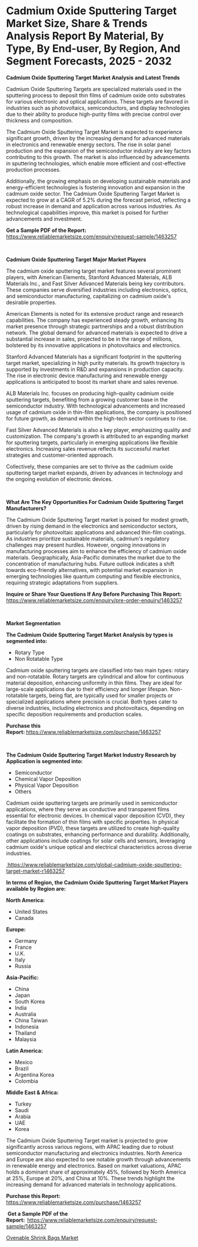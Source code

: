 <p><h1>Cadmium Oxide Sputtering Target Market Size, Share & Trends Analysis Report By Material, By Type, By End-user, By Region, And Segment Forecasts, 2025 - 2032</h1></p><p><strong>Cadmium Oxide Sputtering Target Market Analysis and Latest Trends</strong></p>
<p><p>Cadmium Oxide Sputtering Targets are specialized materials used in the sputtering process to deposit thin films of cadmium oxide onto substrates for various electronic and optical applications. These targets are favored in industries such as photovoltaics, semiconductors, and display technologies due to their ability to produce high-purity films with precise control over thickness and composition.</p><p>The Cadmium Oxide Sputtering Target Market is expected to experience significant growth, driven by the increasing demand for advanced materials in electronics and renewable energy sectors. The rise in solar panel production and the expansion of the semiconductor industry are key factors contributing to this growth. The market is also influenced by advancements in sputtering technologies, which enable more efficient and cost-effective production processes.</p><p>Additionally, the growing emphasis on developing sustainable materials and energy-efficient technologies is fostering innovation and expansion in the cadmium oxide sector. The Cadmium Oxide Sputtering Target Market is expected to grow at a CAGR of 5.2% during the forecast period, reflecting a robust increase in demand and application across various industries. As technological capabilities improve, this market is poised for further advancements and investment.</p></p>
<p><strong>Get a Sample PDF of the Report:&nbsp;</strong> <a href="https://www.reliablemarketsize.com/enquiry/request-sample/1463257?utm_campaign=2744&utm_medium=2&utm_source=Github&utm_content=ia&utm_term=03042025&utm_id=cadmium-oxide-sputtering-target">https://www.reliablemarketsize.com/enquiry/request-sample/1463257</a></p>
<p>&nbsp;</p>
<p><strong>Cadmium Oxide Sputtering Target Major Market Players</strong></p>
<p><p>The cadmium oxide sputtering target market features several prominent players, with American Elements, Stanford Advanced Materials, ALB Materials Inc., and Fast Silver Advanced Materials being key contributors. These companies serve diversified industries including electronics, optics, and semiconductor manufacturing, capitalizing on cadmium oxide's desirable properties.</p><p>American Elements is noted for its extensive product range and research capabilities. The company has experienced steady growth, enhancing its market presence through strategic partnerships and a robust distribution network. The global demand for advanced materials is expected to drive a substantial increase in sales, projected to be in the range of millions, bolstered by its innovative applications in photovoltaics and electronics.</p><p>Stanford Advanced Materials has a significant footprint in the sputtering target market, specializing in high purity materials. Its growth trajectory is supported by investments in R&D and expansions in production capacity. The rise in electronic device manufacturing and renewable energy applications is anticipated to boost its market share and sales revenue.</p><p>ALB Materials Inc. focuses on producing high-quality cadmium oxide sputtering targets, benefiting from a growing customer base in the semiconductor industry. With technological advancements and increased usage of cadmium oxide in thin-film applications, the company is positioned for future growth, as demand within the high-tech sector continues to rise.</p><p>Fast Silver Advanced Materials is also a key player, emphasizing quality and customization. The company's growth is attributed to an expanding market for sputtering targets, particularly in emerging applications like flexible electronics. Increasing sales revenue reflects its successful market strategies and customer-oriented approach.</p><p>Collectively, these companies are set to thrive as the cadmium oxide sputtering target market expands, driven by advances in technology and the ongoing evolution of electronic devices.</p></p>
<p>&nbsp;</p>
<p><strong>What Are The Key Opportunities For Cadmium Oxide Sputtering Target Manufacturers?</strong></p>
<p><p>The Cadmium Oxide Sputtering Target market is poised for modest growth, driven by rising demand in the electronics and semiconductor sectors, particularly for photovoltaic applications and advanced thin-film coatings. As industries prioritize sustainable materials, cadmium's regulatory challenges may present hurdles. However, ongoing innovations in manufacturing processes aim to enhance the efficiency of cadmium oxide materials. Geographically, Asia-Pacific dominates the market due to the concentration of manufacturing hubs. Future outlook indicates a shift towards eco-friendly alternatives, with potential market expansion in emerging technologies like quantum computing and flexible electronics, requiring strategic adaptations from suppliers.</p></p>
<p><strong>Inquire or Share Your Questions If Any Before Purchasing This Report:</strong> <a href="https://www.reliablemarketsize.com/enquiry/pre-order-enquiry/1463257?utm_campaign=2744&utm_medium=2&utm_source=Github&utm_content=ia&utm_term=03042025&utm_id=cadmium-oxide-sputtering-target">https://www.reliablemarketsize.com/enquiry/pre-order-enquiry/1463257</a></p>
<p>&nbsp;</p>
<p><strong>Market Segmentation</strong></p>
<p><strong>The Cadmium Oxide Sputtering Target Market Analysis by types is segmented into:</strong></p>
<p><ul><li>Rotary Type</li><li>Non Rotatable Type</li></ul></p>
<p><p>Cadmium oxide sputtering targets are classified into two main types: rotary and non-rotatable. Rotary targets are cylindrical and allow for continuous material deposition, enhancing uniformity in thin films. They are ideal for large-scale applications due to their efficiency and longer lifespan. Non-rotatable targets, being flat, are typically used for smaller projects or specialized applications where precision is crucial. Both types cater to diverse industries, including electronics and photovoltaics, depending on specific deposition requirements and production scales.</p></p>
<p><strong>Purchase this Report:&nbsp;</strong><a href="https://www.reliablemarketsize.com/purchase/1463257?utm_campaign=2744&utm_medium=2&utm_source=Github&utm_content=ia&utm_term=03042025&utm_id=cadmium-oxide-sputtering-target">https://www.reliablemarketsize.com/purchase/1463257</a></p>
<p>&nbsp;</p>
<p><strong>The Cadmium Oxide Sputtering Target Market Industry Research by Application is segmented into:</strong></p>
<p><ul><li>Semiconductor</li><li>Chemical Vapor Deposition</li><li>Physical Vapor Deposition</li><li>Others</li></ul></p>
<p><p>Cadmium oxide sputtering targets are primarily used in semiconductor applications, where they serve as conductive and transparent films essential for electronic devices. In chemical vapor deposition (CVD), they facilitate the formation of thin films with specific properties. In physical vapor deposition (PVD), these targets are utilized to create high-quality coatings on substrates, enhancing performance and durability. Additionally, other applications include coatings for solar cells and sensors, leveraging cadmium oxide's unique optical and electrical characteristics across diverse industries.</p></p>
<p><a href="https://www.reliablemarketsize.com/global-cadmium-oxide-sputtering-target-market-r1463257?utm_campaign=2744&utm_medium=2&utm_source=Github&utm_content=ia&utm_term=03042025&utm_id=cadmium-oxide-sputtering-target">&nbsp;https://www.reliablemarketsize.com/global-cadmium-oxide-sputtering-target-market-r1463257</a></p>
<p><strong>In terms of Region, the Cadmium Oxide Sputtering Target Market Players available by Region are:</strong></p>
<p>
    <p> <strong> North America: </strong>
        <ul>
            <li>United States</li>
            <li>Canada</li>
        </ul>
        </p> 
    <p> <strong> Europe: </strong>
        <ul>
            <li>Germany</li>
            <li>France</li>
            <li>U.K.</li>
            <li>Italy</li>
            <li>Russia</li>
        </ul>
        </p> 
    <p> <strong> Asia-Pacific: </strong>
        <ul>
            <li>China</li>
            <li>Japan</li>
            <li>South Korea</li>
            <li>India</li>
            <li>Australia</li>
            <li>China Taiwan</li>
            <li>Indonesia</li>
            <li>Thailand</li>
            <li>Malaysia</li>
        </ul>
        </p> 
    <p> <strong> Latin America: </strong>
        <ul>
            <li>Mexico</li>
            <li>Brazil</li>
            <li>Argentina Korea</li>
            <li>Colombia</li>
        </ul>
        </p> 
    <p> <strong> Middle East & Africa: </strong>
        <ul>
            <li>Turkey</li>
            <li>Saudi</li>
            <li>Arabia</li>
            <li>UAE</li>
            <li>Korea</li>
        </ul>
    </p>
    </p>
<p><p>The Cadmium Oxide Sputtering Target market is projected to grow significantly across various regions, with APAC leading due to robust semiconductor manufacturing and electronics industries. North America and Europe are also expected to see notable growth through advancements in renewable energy and electronics. Based on market valuations, APAC holds a dominant share of approximately 45%, followed by North America at 25%, Europe at 20%, and China at 10%. These trends highlight the increasing demand for advanced materials in technology applications.</p></p>
<p><strong>Purchase this Report: </strong><a href="https://www.reliablemarketsize.com/purchase/1463257?utm_campaign=2744&utm_medium=2&utm_source=Github&utm_content=ia&utm_term=03042025&utm_id=cadmium-oxide-sputtering-target">https://www.reliablemarketsize.com/purchase/1463257</a></p>
<p>&nbsp;<strong>Get a Sample PDF of the Report:&nbsp;&nbsp;</strong><a href="https://www.reliablemarketsize.com/enquiry/request-sample/1463257?utm_campaign=2744&utm_medium=2&utm_source=Github&utm_content=ia&utm_term=03042025&utm_id=cadmium-oxide-sputtering-target">https://www.reliablemarketsize.com/enquiry/request-sample/1463257</a></p>
<p><strong></strong></p>
<p><p><a href="https://github.com/chaturberville8181/Market-Research-Report-List-1/blob/main/ovenable-shrink-bags-market.md?utm_campaign=2744&utm_medium=2&utm_source=Github&utm_content=ia&utm_term=03042025&utm_id=cadmium-oxide-sputtering-target">Ovenable Shrink Bags Market</a></p></p>